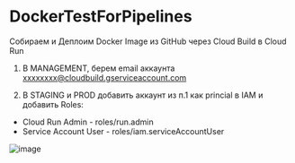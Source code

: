 # DockerTestForPipelines
Собираем и Деплоим Docker Image из GitHub через Cloud Build в Cloud Run

1. В MANAGEMENT, берем email аккаунта xxxxxxxx@cloudbuild.gserviceaccount.com

2. В STAGING и PROD добавить аккаунт из п.1 как princial в IAM и добавить Roles:

- Cloud Run Admin -	roles/run.admin
- Service Account User -	roles/iam.serviceAccountUser

![image](https://user-images.githubusercontent.com/80811711/147941141-3266ddc4-ea79-4634-9712-76631169f430.png)
